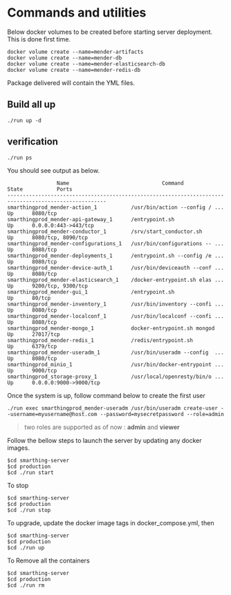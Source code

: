 # Commands and utilities

Below docker volumes to be created before starting server deployment. This is done first time.
```
docker volume create --name=mender-artifacts
docker volume create --name=mender-db
docker volume create --name=mender-elasticsearch-db
docker volume create --name=mender-redis-db
```


Package delivered will contain the YML files.
## Build all up
```
./run up -d

```

## verification 
```
./run ps
```

You should see output as below.

```
                Name                              Command               State           Ports
------------------------------------------------------------------------------------------------------
smarthingprod_mender-action_1           /usr/bin/action --config / ...   Up      8080/tcp
smarthingprod_mender-api-gateway_1      /entrypoint.sh                   Up      0.0.0.0:443->443/tcp
smarthingprod_mender-conductor_1        /srv/start_conductor.sh          Up      8080/tcp, 8090/tcp
smarthingprod_mender-configurations_1   /usr/bin/configurations -- ...   Up      8080/tcp
smarthingprod_mender-deployments_1      /entrypoint.sh --config /e ...   Up      8080/tcp
smarthingprod_mender-device-auth_1      /usr/bin/deviceauth --conf ...   Up      8080/tcp
smarthingprod_mender-elasticsearch_1    /docker-entrypoint.sh elas ...   Up      9200/tcp, 9300/tcp
smarthingprod_mender-gui_1              /entrypoint.sh                   Up      80/tcp
smarthingprod_mender-inventory_1        /usr/bin/inventory --confi ...   Up      8080/tcp
smarthingprod_mender-localconf_1        /usr/bin/localconf --confi ...   Up      8080/tcp
smarthingprod_mender-mongo_1            docker-entrypoint.sh mongod      Up      27017/tcp
smarthingprod_mender-redis_1            /redis/entrypoint.sh             Up      6379/tcp
smarthingprod_mender-useradm_1          /usr/bin/useradm --config  ...   Up      8080/tcp
smarthingprod_minio_1                   /usr/bin/docker-entrypoint ...   Up      9000/tcp
smarthingprod_storage-proxy_1           /usr/local/openresty/bin/o ...   Up      0.0.0.0:9000->9000/tcp

```

Once the system is up, follow command below to create the first user

```
./run exec smarthingprod_mender-useradm /usr/bin/useradm create-user --username=myusername@host.com --password=mysecretpassword --role=admin

```
> two roles are supported as of now : **admin** and **viewer**

Follow the bellow steps to launch the server by updating any docker images.
```
$cd smarthing-server
$cd production
$cd ./run start
```

To stop
```
$cd smarthing-server
$cd production
$cd ./run stop
```

To upgrade, update the docker image tags in docker_compose.yml, then

```
$cd smarthing-server
$cd production
$cd ./run up
```

To Remove all the containers

```
$cd smarthing-server
$cd production
$cd ./run rm
```

